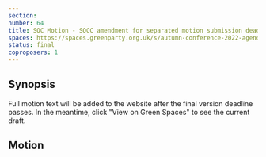 ```yaml
---
section:
number: 64
title: SOC Motion - SOCC amendment for separated motion submission deadlines
spaces: https://spaces.greenparty.org.uk/s/autumn-conference-2022-agenda-forum/?contentId=101266
status: final
coproposers: 1
---
```

## Synopsis
Full motion text will be added to the website after the final version deadline passes. In the meantime, click "View on Green Spaces" to see the current draft.

## Motion
